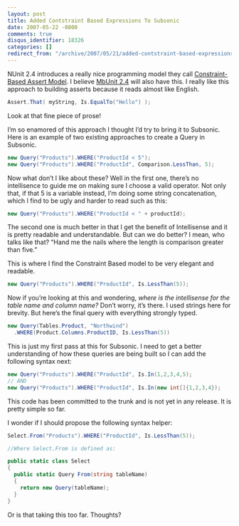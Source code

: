 ```yaml
---
layout: post
title: Added Contstraint Based Expressions To Subsonic
date: 2007-05-22 -0800
comments: true
disqus_identifier: 18326
categories: []
redirect_from: "/archive/2007/05/21/added-contstraint-based-expressions-to-subsonic.aspx/"
---
```


NUnit 2.4 introduces a really nice programming model they call
[Constraint-Based Assert
Model](http://nunit.com/index.php?p=constraintModel&r=2.4 "Constraint-Based Assert Model").
I believe [MbUnit 2.4](http://mbunit.com/ "MbUnit") will also have this.
I really like this approach to building asserts because it reads almost
like English.

```csharp
Assert.That( myString, Is.EqualTo("Hello") );
```

Look at that fine piece of prose!

I’m so enamored of this approach I thought I’d try to bring it to
Subsonic. Here is an example of two existing approaches to create a
Query in Subsonic.

```csharp
new Query("Products").WHERE("ProductId < 5");
new Query("Products").WHERE("ProductId", Comparison.LessThan, 5);
```

Now what don’t I like about these? Well in the first one, there’s no
intellisence to guide me on making sure I choose a valid operator. Not
only that, if that 5 is a variable instead, I’m doing some string
concatenation, which I find to be ugly and harder to read such as this:

```csharp
new Query("Products").WHERE("ProductId < " + productId);
```

The second one is much better in that I get the benefit of Intellisense
and it is pretty readable and understandable. But can we do better? I
mean, who talks like that? “Hand me the nails where the length is
comparison greater than five.”

This is where I find the Constraint Based model to be very elegant and
readable.

```csharp
new Query("Products").WHERE("ProductId", Is.LessThan(5));
```

Now if you’re looking at this and wondering, *where is the intellisense
for the table name and column name?* Don’t worry, it’s there. I used
strings here for brevity. But here’s the final query with everything
strongly typed.

```csharp
new Query(Tables.Product, "Northwind")
  .WHERE(Product.Columns.ProductID, Is.LessThan(5))
```

This is just my first pass at this for Subsonic. I need to get a better
understanding of how these queries are being built so I can add the
following syntax next:

```csharp
new Query("Products").WHERE("ProductId", Is.In(1,2,3,4,5);
// AND
new Query("Products").WHERE("ProductId", Is.In(new int[]{1,2,3,4});
```

This code has been committed to the trunk and is not yet in any release.
It is pretty simple so far.

I wonder if I should propose the following syntax helper:

```csharp
Select.From("Products").WHERE("ProductId", Is.LessThan(5));

//Where Select.From is defined as:

public static class Select
{
  public static Query From(string tableName)
  {
    return new Query(tableName);
  }
}
```

Or is that taking this too far. Thoughts?

